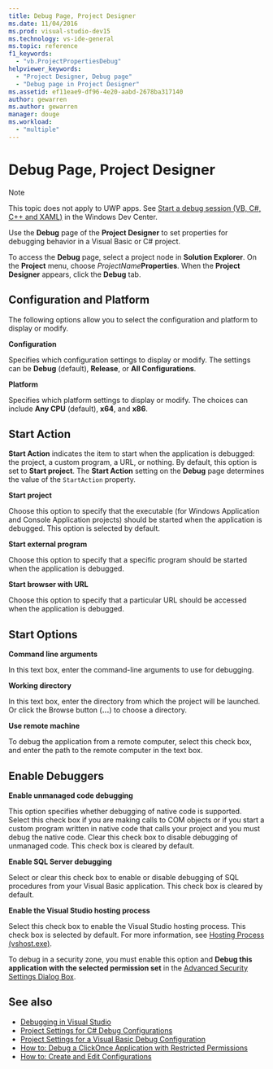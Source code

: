 ```yaml
---
title: Debug Page, Project Designer
ms.date: 11/04/2016
ms.prod: visual-studio-dev15
ms.technology: vs-ide-general
ms.topic: reference
f1_keywords:
  - "vb.ProjectPropertiesDebug"
helpviewer_keywords:
  - "Project Designer, Debug page"
  - "Debug page in Project Designer"
ms.assetid: ef11eae9-df96-4e20-aabd-2678ba317140
author: gewarren
ms.author: gewarren
manager: douge
ms.workload:
  - "multiple"
---
```

# Debug Page, Project Designer

> [!NOTE]
> This topic does not apply to UWP apps. See [Start a debug session (VB, C#, C++ and XAML)](../../debugger/start-a-debugging-session-for-a-store-app-in-visual-studio-vb-csharp-cpp-and-xaml.md) in the Windows Dev Center.

 Use the **Debug** page of the **Project Designer** to set properties for debugging behavior in a Visual Basic or C# project.

 To access the **Debug** page, select a project node in **Solution Explorer**. On the **Project** menu, choose *ProjectName***Properties**. When the **Project Designer** appears, click the **Debug** tab.

## Configuration and Platform
 The following options allow you to select the configuration and platform to display or modify.

 **Configuration**

 Specifies which configuration settings to display or modify. The settings can be **Debug** (default), **Release**, or **All Configurations**.

 **Platform**

 Specifies which platform settings to display or modify. The choices can include **Any CPU** (default), **x64**, and **x86**.

## Start Action
 **Start Action** indicates the item to start when the application is debugged: the project, a custom program, a URL, or nothing. By default, this option is set to **Start project**. The **Start Action** setting on the **Debug** page determines the value of the `StartAction` property.

 **Start project**

 Choose this option to specify that the executable (for Windows Application and Console Application projects) should be started when the application is debugged. This option is selected by default.

 **Start external program**

 Choose this option to specify that a specific program should be started when the application is debugged.

 **Start browser with URL**

 Choose this option to specify that a particular URL should be accessed when the application is debugged.

## Start Options
 **Command line arguments**

 In this text box, enter the command-line arguments to use for debugging.

 **Working directory**

 In this text box, enter the directory from which the project will be launched. Or click the Browse button (**...**) to choose a directory.

 **Use remote machine**

 To debug the application from a remote computer, select this check box, and enter the path to the remote computer in the text box.

## Enable Debuggers
 **Enable unmanaged code debugging**

 This option specifies whether debugging of native code is supported. Select this check box if you are making calls to COM objects or if you start a custom program written in native code that calls your project and you must debug the native code. Clear this check box to disable debugging of unmanaged code. This check box is cleared by default.

 **Enable SQL Server debugging**

 Select or clear this check box to enable or disable debugging of SQL procedures from your Visual Basic application. This check box is cleared by default.

 **Enable the Visual Studio hosting process**

 Select this check box to enable the Visual Studio hosting process. This check box is selected by default. For more information, see [Hosting Process (vshost.exe)](../../ide/hosting-process-vshost-exe.md).

 To debug in a security zone, you must enable this option and **Debug this application with the selected permission set** in the [Advanced Security Settings Dialog Box](../../ide/reference/advanced-security-settings-dialog-box.md).

## See also

- [Debugging in Visual Studio](../../debugger/debugging-in-visual-studio.md)
- [Project Settings for  C# Debug Configurations](../../debugger/project-settings-for-csharp-debug-configurations.md)
- [Project Settings for a Visual Basic Debug Configuration](../../debugger/project-settings-for-a-visual-basic-debug-configuration.md)
- [How to: Debug a ClickOnce Application with Restricted Permissions](../../deployment/how-to-debug-a-clickonce-application-with-restricted-permissions.md)
- [How to: Create and Edit Configurations](../../ide/how-to-create-and-edit-configurations.md)